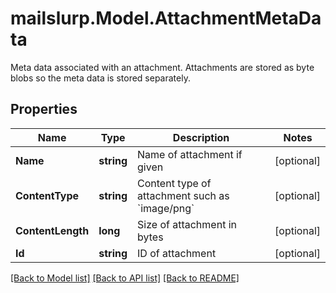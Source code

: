# mailslurp.Model.AttachmentMetaData
Meta data associated with an attachment. Attachments are stored as byte blobs so the meta data is stored separately.
## Properties

Name | Type | Description | Notes
------------ | ------------- | ------------- | -------------
**Name** | **string** | Name of attachment if given | [optional] 
**ContentType** | **string** | Content type of attachment such as &#x60;image/png&#x60; | [optional] 
**ContentLength** | **long** | Size of attachment in bytes | [optional] 
**Id** | **string** | ID of attachment | [optional] 

[[Back to Model list]](../README#documentation-for-models) [[Back to API list]](../README#documentation-for-api-endpoints) [[Back to README]](../README)

